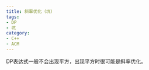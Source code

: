 ```yaml
---
title: 斜率优化（坑）
tags:
- DP
- 坑
category:
- C++
- ACM
---
```


DP表达式一般不会出现平方，出现平方时很可能是斜率优化。
